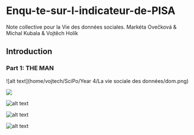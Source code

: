 # Enqu-te-sur-l-indicateur-de-PISA
Note collective pour la Vie des données sociales. Markéta Ovečková &amp; Michal Kubala &amp; Vojtěch Holík

## Introduction

### Part 1: THE MAN

![alt text](home/vojtech/SciPo/Year 4/La vie sociale des données/dom.png)

<img src="home/vojtech/SciPo/Year 4/La vie sociale des données/dom.jpg">

![alt text](http://url/to/img.png)

![alt text](https://github.com/vojtechholik//blob/[branch]/image.jpg?raw=true)

![alt text](relative/path/to/dom.jpg?raw=true "Dom")
